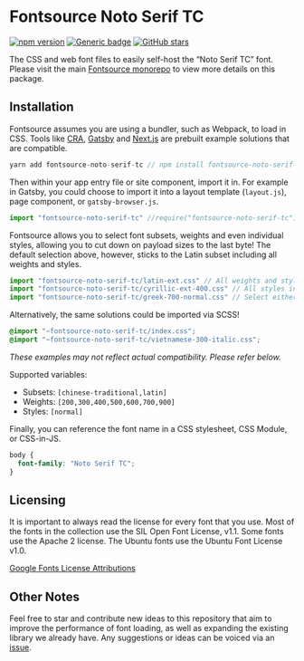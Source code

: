 # Fontsource Noto Serif TC

[![npm version](https://badge.fury.io/js/fontsource-noto-serif-tc.svg)](https://github.com/DecliningLotus/fontsource) [![Generic badge](https://img.shields.io/badge/fontsource-passing-brightgreen)](https://github.com/DecliningLotus/fontsource) [![GitHub stars](https://img.shields.io/github/stars/DecliningLotus/fontsource.svg?style=social&label=Star)](https://GitHub.com/DecliningLotus/fontsource/stargazers/)

The CSS and web font files to easily self-host the “Noto Serif TC” font. Please visit the main [Fontsource monorepo](https://github.com/DecliningLotus/fontsource) to view more details on this package.

## Installation

Fontsource assumes you are using a bundler, such as Webpack, to load in CSS. Tools like [CRA](https://create-react-app.dev/), [Gatsby](https://www.gatsbyjs.org/) and [Next.js](https://nextjs.org/) are prebuilt example solutions that are compatible.

```javascript
yarn add fontsource-noto-serif-tc // npm install fontsource-noto-serif-tc
```

Then within your app entry file or site component, import it in. For example in Gatsby, you could choose to import it into a layout template (`layout.js`), page component, or `gatsby-browser.js`.

```javascript
import "fontsource-noto-serif-tc" //require("fontsource-noto-serif-tc")
```

Fontsource allows you to select font subsets, weights and even individual styles, allowing you to cut down on payload sizes to the last byte! The default selection above, however, sticks to the Latin subset including all weights and styles.

```javascript
import "fontsource-noto-serif-tc/latin-ext.css" // All weights and styles included.
import "fontsource-noto-serif-tc/cyrillic-ext-400.css" // All styles included.
import "fontsource-noto-serif-tc/greek-700-normal.css" // Select either normal or italic.
```

Alternatively, the same solutions could be imported via SCSS!

```scss
@import "~fontsource-noto-serif-tc/index.css";
@import "~fontsource-noto-serif-tc/vietnamese-300-italic.css";
```

_These examples may not reflect actual compatibility. Please refer below._

Supported variables:

- Subsets: `[chinese-traditional,latin]`
- Weights: `[200,300,400,500,600,700,900]`
- Styles: `[normal]`

Finally, you can reference the font name in a CSS stylesheet, CSS Module, or CSS-in-JS.

```css
body {
  font-family: "Noto Serif TC";
}
```

## Licensing

It is important to always read the license for every font that you use.
Most of the fonts in the collection use the SIL Open Font License, v1.1. Some fonts use the Apache 2 license. The Ubuntu fonts use the Ubuntu Font License v1.0.

[Google Fonts License Attributions](https://fonts.google.com/attribution)

## Other Notes

Feel free to star and contribute new ideas to this repository that aim to improve the performance of font loading, as well as expanding the existing library we already have. Any suggestions or ideas can be voiced via an [issue](https://github.com/DecliningLotus/fontsource/issues).
